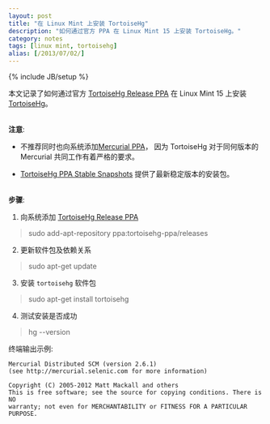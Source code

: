 ```yaml
---
layout: post
title: "在 Linux Mint 上安装 TortoiseHg"
description: "如何通过官方 PPA 在 Linux Mint 15 上安装 TortoiseHg。"
category: notes
tags: [linux mint, tortoisehg]
alias: [/2013/07/02/]
---
```

{% include JB/setup %}

本文记录了如何通过官方 [TortoiseHg Release PPA](https://launchpad.net/~tortoisehg-ppa/+archive/releases)
在 Linux Mint 15 上安装 [TortoiseHg](http://tortoisehg.bitbucket.org/)。

<br />**注意**:

- 不推荐同时也向系统添加[Mercurial PPA](https://launchpad.net/~mercurial-ppa/+archive/releases)，
因为 TortoiseHg 对于同何版本的 Mercurial 共同工作有着严格的要求。

- [TortoiseHg PPA Stable Snapshots](https://launchpad.net/~tortoisehg-ppa/+archive/stable-snapshots)
提供了最新稳定版本的安装包。

<br />**步骤**:

1. 向系统添加 [TortoiseHg Release PPA](https://launchpad.net/~tortoisehg-ppa/+archive/releases)
> sudo add-apt-repository ppa:tortoisehg-ppa/releases
2. 更新软件包及依赖关系
> sudo apt-get update
3. 安装 `tortoisehg` 软件包
> sudo apt-get install tortoisehg
4. 测试安装是否成功
> hg --version

终端输出示例:

	Mercurial Distributed SCM (version 2.6.1)
	(see http://mercurial.selenic.com for more information)

	Copyright (C) 2005-2012 Matt Mackall and others
	This is free software; see the source for copying conditions. There is NO
	warranty; not even for MERCHANTABILITY or FITNESS FOR A PARTICULAR PURPOSE.
